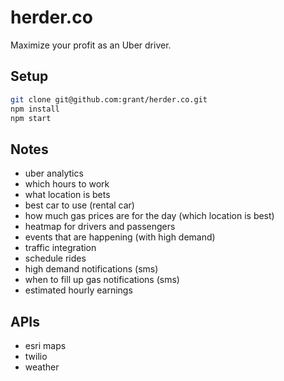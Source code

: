 herder.co
=========

Maximize your profit as an Uber driver.

## Setup
```sh
git clone git@github.com:grant/herder.co.git
npm install
npm start
```

## Notes
- uber analytics
- which hours to work
- what location is bets
- best car to use (rental car)
- how much gas prices are for the day (which location is best)
- heatmap for drivers and passengers
- events that are happening (with high demand)
- traffic integration
- schedule rides
- high demand notifications (sms)
- when to fill up gas notifications (sms)
- estimated hourly earnings

## APIs
- esri maps
- twilio
- weather